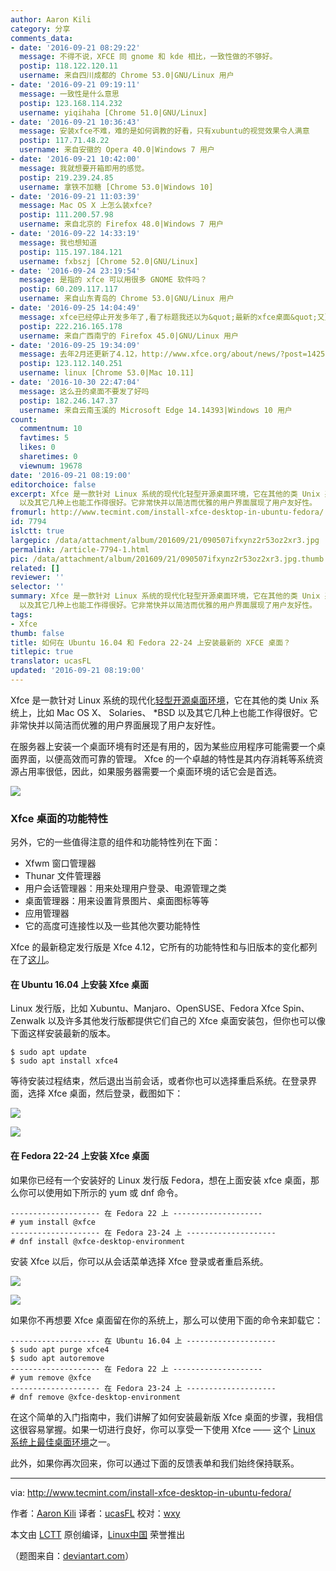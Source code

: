 ```yaml
---
author: Aaron Kili
category: 分享
comments_data:
- date: '2016-09-21 08:29:22'
  message: 不得不说，XFCE 同 gnome 和 kde 相比，一致性做的不够好。
  postip: 118.122.120.11
  username: 来自四川成都的 Chrome 53.0|GNU/Linux 用户
- date: '2016-09-21 09:19:11'
  message: 一致性是什么意思
  postip: 123.168.114.232
  username: yiqihaha [Chrome 51.0|GNU/Linux]
- date: '2016-09-21 10:36:43'
  message: 安装xfce不难，难的是如何调教的好看，只有xubuntu的视觉效果令人满意
  postip: 117.71.48.22
  username: 来自安徽的 Opera 40.0|Windows 7 用户
- date: '2016-09-21 10:42:00'
  message: 我就想要开箱即用的感觉。
  postip: 219.239.24.85
  username: 拿铁不加糖 [Chrome 53.0|Windows 10]
- date: '2016-09-21 11:03:39'
  message: Mac OS X 上怎么装xfce?
  postip: 111.200.57.98
  username: 来自北京的 Firefox 48.0|Windows 7 用户
- date: '2016-09-22 14:33:19'
  message: 我也想知道
  postip: 115.197.184.121
  username: fxbszj [Chrome 52.0|GNU/Linux]
- date: '2016-09-24 23:19:54'
  message: 是指的 xfce 可以用很多 GNOME 软件吗？
  postip: 60.209.117.117
  username: 来自山东青岛的 Chrome 53.0|GNU/Linux 用户
- date: '2016-09-25 14:04:49'
  message: xfce已经停止开发多年了,看了标题我还以为&quot;最新的xfce桌面&quot;又更新了
  postip: 222.216.165.178
  username: 来自广西南宁的 Firefox 45.0|GNU/Linux 用户
- date: '2016-09-25 19:34:09'
  message: 去年2月还更新了4.12，http://www.xfce.org/about/news/?post=1425081600 并没有停止开发。
  postip: 123.112.140.251
  username: linux [Chrome 53.0|Mac 10.11]
- date: '2016-10-30 22:47:04'
  message: 这么丑的桌面不要发了好吗
  postip: 182.246.147.37
  username: 来自云南玉溪的 Microsoft Edge 14.14393|Windows 10 用户
count:
  commentnum: 10
  favtimes: 5
  likes: 0
  sharetimes: 0
  viewnum: 19678
date: '2016-09-21 08:19:00'
editorchoice: false
excerpt: Xfce 是一款针对 Linux 系统的现代化轻型开源桌面环境，它在其他的类 Unix 系统上，比如 Mac OS X、 Solaries、 *BSD
  以及其它几种上也能工作得很好。它非常快并以简洁而优雅的用户界面展现了用户友好性。
fromurl: http://www.tecmint.com/install-xfce-desktop-in-ubuntu-fedora/
id: 7794
islctt: true
largepic: /data/attachment/album/201609/21/090507ifxynz2r53oz2xr3.jpg
permalink: /article-7794-1.html
pic: /data/attachment/album/201609/21/090507ifxynz2r53oz2xr3.jpg.thumb.jpg
related: []
reviewer: ''
selector: ''
summary: Xfce 是一款针对 Linux 系统的现代化轻型开源桌面环境，它在其他的类 Unix 系统上，比如 Mac OS X、 Solaries、 *BSD
  以及其它几种上也能工作得很好。它非常快并以简洁而优雅的用户界面展现了用户友好性。
tags:
- Xfce
thumb: false
title: 如何在 Ubuntu 16.04 和 Fedora 22-24 上安装最新的 XFCE 桌面？
titlepic: true
translator: ucasFL
updated: '2016-09-21 08:19:00'
---
```


Xfce 是一款针对 Linux 系统的现代化[轻型开源桌面环境](http://www.tecmint.com/best-linux-desktop-environments/)，它在其他的类 Unix 系统上，比如 Mac OS X、 Solaries、 \*BSD 以及其它几种上也能工作得很好。它非常快并以简洁而优雅的用户界面展现了用户友好性。


在服务器上安装一个桌面环境有时还是有用的，因为某些应用程序可能需要一个桌面界面，以便高效而可靠的管理。 Xfce 的一个卓越的特性是其内存消耗等系统资源占用率很低，因此，如果服务器需要一个桌面环境的话它会是首选。


![](/data/attachment/album/201609/21/090507ifxynz2r53oz2xr3.jpg)


### Xfce 桌面的功能特性


另外，它的一些值得注意的组件和功能特性列在下面：


* Xfwm 窗口管理器
* Thunar 文件管理器
* 用户会话管理器：用来处理用户登录、电源管理之类
* 桌面管理器：用来设置背景图片、桌面图标等等
* 应用管理器
* 它的高度可连接性以及一些其他次要功能特性


Xfce 的最新稳定发行版是 Xfce 4.12，它所有的功能特性和与旧版本的变化都列在了[这儿](https://www.xfce.org/about/news/?post=1425081600)。


#### 在 Ubuntu 16.04 上安装 Xfce 桌面


Linux 发行版，比如 Xubuntu、Manjaro、OpenSUSE、Fedora Xfce Spin、Zenwalk 以及许多其他发行版都提供它们自己的 Xfce 桌面安装包，但你也可以像下面这样安装最新的版本。



```
$ sudo apt update
$ sudo apt install xfce4 

```

等待安装过程结束，然后退出当前会话，或者你也可以选择重启系统。在登录界面，选择 Xfce 桌面，然后登录，截图如下：


![](/data/attachment/album/201609/21/072158rg0kcrnc9lk9ydkn.png)


![](/data/attachment/album/201609/21/072159waqma1atzcdmdqac.png)


#### 在 Fedora 22-24 上安装 Xfce 桌面


如果你已经有一个安装好的 Linux 发行版 Fedora，想在上面安装 xfce 桌面，那么你可以使用如下所示的 yum 或 dnf 命令。



```
-------------------- 在 Fedora 22 上 --------------------
# yum install @xfce
-------------------- 在 Fedora 23-24 上 --------------------
# dnf install @xfce-desktop-environment

```

安装 Xfce 以后，你可以从会话菜单选择 Xfce 登录或者重启系统。


![](/data/attachment/album/201609/21/072200r5pwc975m7py963p.png)


![](/data/attachment/album/201609/21/072200qvh2wh2cwivba5w3.png)


如果你不再想要 Xfce 桌面留在你的系统上，那么可以使用下面的命令来卸载它：



```
-------------------- 在 Ubuntu 16.04 上 -------------------- 
$ sudo apt purge xfce4
$ sudo apt autoremove
-------------------- 在 Fedora 22 上 -------------------- 
# yum remove @xfce
-------------------- 在 Fedora 23-24 上 --------------------
# dnf remove @xfce-desktop-environment

```

在这个简单的入门指南中，我们讲解了如何安装最新版 Xfce 桌面的步骤，我相信这很容易掌握。如果一切进行良好，你可以享受一下使用 Xfce —— 这个 [Linux 系统上最佳桌面环境](http://www.tecmint.com/best-linux-desktop-environments/)之一。


此外，如果你再次回来，你可以通过下面的反馈表单和我们始终保持联系。




---


via: <http://www.tecmint.com/install-xfce-desktop-in-ubuntu-fedora/>


作者：[Aaron Kili](http://www.tecmint.com/author/aaronkili/) 译者：[ucasFL](https://github.com/ucasFL) 校对：[wxy](https://github.com/wxy)


本文由 [LCTT](https://github.com/LCTT/TranslateProject) 原创编译，[Linux中国](https://linux.cn/) 荣誉推出


（题图来自：[deviantart.com](http://ramblgyrl.deviantart.com/art/Xfce-Desktop-w-Conky-441738134)）